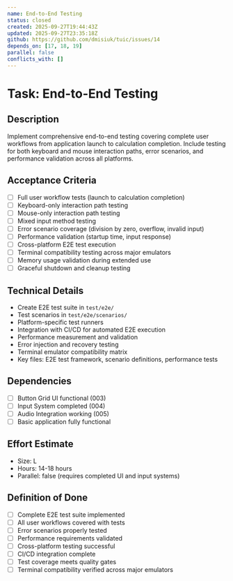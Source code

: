 ```yaml
---
name: End-to-End Testing
status: closed
created: 2025-09-27T19:44:43Z
updated: 2025-09-27T23:35:18Z
github: https://github.com/dmisiuk/tuic/issues/14
depends_on: [17, 18, 19]
parallel: false
conflicts_with: []
---
```


# Task: End-to-End Testing

## Description
Implement comprehensive end-to-end testing covering complete user workflows from application launch to calculation completion. Include testing for both keyboard and mouse interaction paths, error scenarios, and performance validation across all platforms.

## Acceptance Criteria
- [ ] Full user workflow tests (launch to calculation completion)
- [ ] Keyboard-only interaction path testing
- [ ] Mouse-only interaction path testing
- [ ] Mixed input method testing
- [ ] Error scenario coverage (division by zero, overflow, invalid input)
- [ ] Performance validation (startup time, input response)
- [ ] Cross-platform E2E test execution
- [ ] Terminal compatibility testing across major emulators
- [ ] Memory usage validation during extended use
- [ ] Graceful shutdown and cleanup testing

## Technical Details
- Create E2E test suite in `test/e2e/`
- Test scenarios in `test/e2e/scenarios/`
- Platform-specific test runners
- Integration with CI/CD for automated E2E execution
- Performance measurement and validation
- Error injection and recovery testing
- Terminal emulator compatibility matrix
- Key files: E2E test framework, scenario definitions, performance tests

## Dependencies
- [ ] Button Grid UI functional (003)
- [ ] Input System completed (004)
- [ ] Audio Integration working (005)
- [ ] Basic application fully functional

## Effort Estimate
- Size: L
- Hours: 14-18 hours
- Parallel: false (requires completed UI and input systems)

## Definition of Done
- [ ] Complete E2E test suite implemented
- [ ] All user workflows covered with tests
- [ ] Error scenarios properly tested
- [ ] Performance requirements validated
- [ ] Cross-platform testing successful
- [ ] CI/CD integration complete
- [ ] Test coverage meets quality gates
- [ ] Terminal compatibility verified across major emulators
